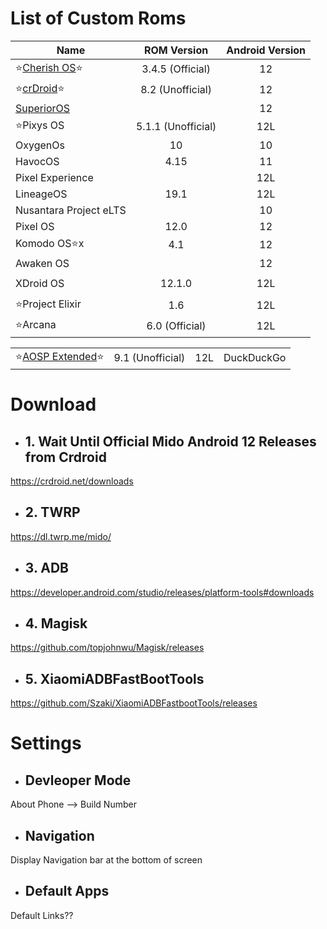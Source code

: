 # List of Custom Roms
| Name | ROM Version|Android Version |
|-|:-:|:-:|
| ⭐[Cherish OS](https://www.pling.com/p/1451939/)⭐| 3.4.5 (Official) | 12 |
| ⭐[crDroid](https://drive.google.com/drive/folders/1-324RaJHq17o3WPIm357JDFNrUoY28q7)⭐ | 8.2 (Unofficial) | 12 |
| [SuperiorOS]() | | 12 |
| ⭐Pixys OS | 5.1.1 (Unofficial) | 12L |
| OxygenOs | 10 | 10 |
| HavocOS | 4.15 | 11 |
| Pixel Experience | | 12L |
| LineageOS | 19.1 | 12L | 
| Nusantara Project eLTS | | 10 |
| Pixel OS | 12.0 | 12 |
| Komodo OS⭐x | 4.1 | 12 |
| Awaken OS |  | 12 |
||||
| XDroid OS | 12.1.0 | 12L |
||||
| ⭐Project Elixir | 1.6 | 12L |
| ⭐Arcana | 6.0 (Official) | 12L |

|||||
|-|-|-|-|
| ⭐[AOSP Extended](https://www.pling.com/p/1690503/)⭐ | 9.1 (Unofficial) | 12L | DuckDuckGo |

# Download

- ## 1. Wait Until Official Mido Android 12 Releases from Crdroid

https://crdroid.net/downloads

- ## 2. TWRP

https://dl.twrp.me/mido/

- ## 3. ADB

https://developer.android.com/studio/releases/platform-tools#downloads

- ## 4. Magisk

https://github.com/topjohnwu/Magisk/releases

- ## 5. XiaomiADBFastBootTools

https://github.com/Szaki/XiaomiADBFastbootTools/releases

# Settings

- ## Devleoper Mode

About Phone --> Build Number

- ## Navigation

Display Navigation bar at the bottom of screen

- ## Default Apps

Default Links??
